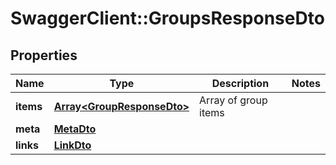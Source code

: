 # SwaggerClient::GroupsResponseDto

## Properties
Name | Type | Description | Notes
------------ | ------------- | ------------- | -------------
**items** | [**Array&lt;GroupResponseDto&gt;**](GroupResponseDto.md) | Array of group items | 
**meta** | [**MetaDto**](MetaDto.md) |  | 
**links** | [**LinkDto**](LinkDto.md) |  | 

